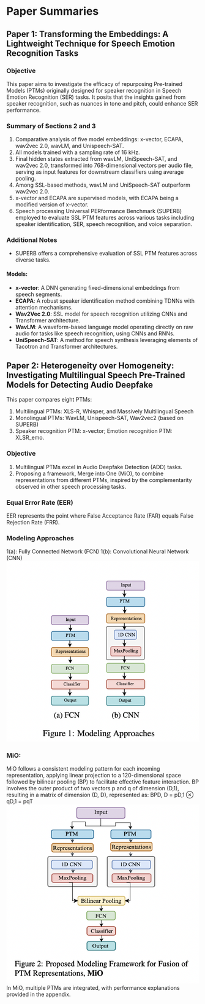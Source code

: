 # Paper Summaries

## Paper 1: Transforming the Embeddings: A Lightweight Technique for Speech Emotion Recognition Tasks

### Objective
This paper aims to investigate the efficacy of repurposing Pre-trained Models (PTMs) originally designed for speaker recognition in Speech Emotion Recognition (SER) tasks. It posits that the insights gained from speaker recognition, such as nuances in tone and pitch, could enhance SER performance.

### Summary of Sections 2 and 3
1. Comparative analysis of five model embeddings: x-vector, ECAPA, wav2vec 2.0, wavLM, and Unispeech-SAT.
2. All models trained with a sampling rate of 16 kHz.
3. Final hidden states extracted from wavLM, UniSpeech-SAT, and wav2vec 2.0, transformed into 768-dimensional vectors per audio file, serving as input features for downstream classifiers using average pooling.
4. Among SSL-based methods, wavLM and UniSpeech-SAT outperform wav2vec 2.0.
5. x-vector and ECAPA are supervised models, with ECAPA being a modified version of x-vector.
6. Speech processing Universal PERformance Benchmark (SUPERB) employed to evaluate SSL PTM features across various tasks including speaker identification, SER, speech recognition, and voice separation.

### Additional Notes
- SUPERB offers a comprehensive evaluation of SSL PTM features across diverse tasks.

#### Models:
- **x-vector**: A DNN generating fixed-dimensional embeddings from speech segments.
- **ECAPA**: A robust speaker identification method combining TDNNs with attention mechanisms.
- **Wav2Vec 2.0**: SSL model for speech recognition utilizing CNNs and Transformer architecture.
- **WavLM**: A waveform-based language model operating directly on raw audio for tasks like speech recognition, using CNNs and RNNs.
- **UniSpeech-SAT**: A method for speech synthesis leveraging elements of Tacotron and Transformer architectures.

## Paper 2: Heterogeneity over Homogeneity: Investigating Multilingual Speech Pre-Trained Models for Detecting Audio Deepfake

This paper compares eight PTMs:

1) Multilingual PTMs: XLS-R, Whisper, and Massively Multilingual Speech
2) Monolingual PTMs: WavLM, Unispeech-SAT, Wav2vec2 (based on SUPERB)
3) Speaker recognition PTM: x-vector; Emotion recognition PTM: XLSR_emo.

### Objective
1) Multilingual PTMs excel in Audio Deepfake Detection (ADD) tasks.
2) Proposing a framework, Merge into One (MiO), to combine representations from different PTMs, inspired by the complementarity observed in other speech processing tasks.

### Equal Error Rate (EER)
EER represents the point where False Acceptance Rate (FAR) equals False Rejection Rate (FRR).

### Modeling Approaches
1(a): Fully Connected Network (FCN)
1(b): Convolutional Neural Network (CNN)
![OpenAI Logo](fig1a_and1b.png "OpenAI Logo")

### MiO:
MiO follows a consistent modeling pattern for each incoming representation, applying linear projection to a 120-dimensional space followed by bilinear pooling (BP) to facilitate effective feature interaction. BP involves the outer product of two vectors p and q of dimension (D,1), resulting in a matrix of dimension (D, D), represented as:
BPD,
D = pD,1 ⊗ qD,1 = pqT
![OpenAI Logo](fig2.png "OpenAI Logo")
In MiO, multiple PTMs are integrated, with performance explanations provided in the appendix.
